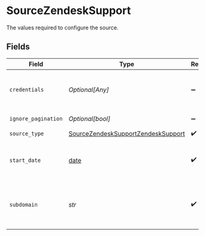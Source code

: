 # SourceZendeskSupport

The values required to configure the source.


## Fields

| Field                                                                                                                                                                        | Type                                                                                                                                                                         | Required                                                                                                                                                                     | Description                                                                                                                                                                  | Example                                                                                                                                                                      |
| ---------------------------------------------------------------------------------------------------------------------------------------------------------------------------- | ---------------------------------------------------------------------------------------------------------------------------------------------------------------------------- | ---------------------------------------------------------------------------------------------------------------------------------------------------------------------------- | ---------------------------------------------------------------------------------------------------------------------------------------------------------------------------- | ---------------------------------------------------------------------------------------------------------------------------------------------------------------------------- |
| `credentials`                                                                                                                                                                | *Optional[Any]*                                                                                                                                                              | :heavy_minus_sign:                                                                                                                                                           | Zendesk allows two authentication methods. We recommend using `OAuth2.0` for Airbyte Cloud users and `API token` for Airbyte Open Source users.                              |                                                                                                                                                                              |
| `ignore_pagination`                                                                                                                                                          | *Optional[bool]*                                                                                                                                                             | :heavy_minus_sign:                                                                                                                                                           | Makes each stream read a single page of data.                                                                                                                                |                                                                                                                                                                              |
| `source_type`                                                                                                                                                                | [SourceZendeskSupportZendeskSupport](../../models/shared/sourcezendesksupportzendesksupport.md)                                                                              | :heavy_check_mark:                                                                                                                                                           | N/A                                                                                                                                                                          |                                                                                                                                                                              |
| `start_date`                                                                                                                                                                 | [date](https://docs.python.org/3/library/datetime.html#date-objects)                                                                                                         | :heavy_check_mark:                                                                                                                                                           | The UTC date and time from which you'd like to replicate data, in the format YYYY-MM-DDT00:00:00Z. All data generated after this date will be replicated.                    | 2020-10-15T00:00:00Z                                                                                                                                                         |
| `subdomain`                                                                                                                                                                  | *str*                                                                                                                                                                        | :heavy_check_mark:                                                                                                                                                           | This is your unique Zendesk subdomain that can be found in your account URL. For example, in https://MY_SUBDOMAIN.zendesk.com/, MY_SUBDOMAIN is the value of your subdomain. |                                                                                                                                                                              |